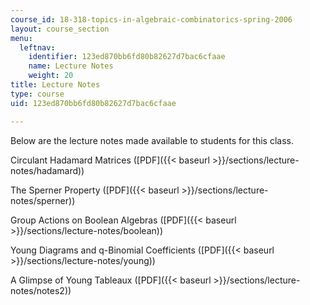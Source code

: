 ```yaml
---
course_id: 18-318-topics-in-algebraic-combinatorics-spring-2006
layout: course_section
menu:
  leftnav:
    identifier: 123ed870bb6fd80b82627d7bac6cfaae
    name: Lecture Notes
    weight: 20
title: Lecture Notes
type: course
uid: 123ed870bb6fd80b82627d7bac6cfaae

---
```


Below are the lecture notes made available to students for this class.

Circulant Hadamard Matrices ([PDF]({{< baseurl >}}/sections/lecture-notes/hadamard))

The Sperner Property ([PDF]({{< baseurl >}}/sections/lecture-notes/sperner))

Group Actions on Boolean Algebras ([PDF]({{< baseurl >}}/sections/lecture-notes/boolean))

Young Diagrams and q-Binomial Coefficients ([PDF]({{< baseurl >}}/sections/lecture-notes/young))

A Glimpse of Young Tableaux ([PDF]({{< baseurl >}}/sections/lecture-notes/notes2))